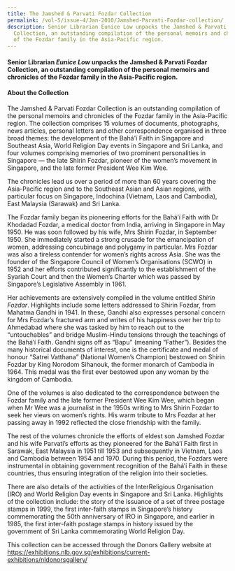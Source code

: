 ```yaml
---
title: The Jamshed & Parvati Fozdar Collection
permalink: /vol-5/issue-4/Jan-2010/Jamshed-Parvati-Fozdar-collection/
description: Senior Librarian Eunice Low unpacks the Jamshed & Parvati Fozdar
  Collection, an outstanding compilation of the personal memoirs and chronicles
  of the Fozdar family in the Asia-Pacific region.
---
```

#### Senior Librarian _Eunice Low_ unpacks the Jamshed & Parvati Fozdar Collection, an outstanding compilation of the personal memoirs and chronicles of the Fozdar family in the Asia-Pacific region.

#### **About the Collection**

The Jamshed & Parvati Fozdar Collection is an outstanding compilation of the personal memoirs and chronicles of the Fozdar family in the Asia-Pacific region. The collection comprises 15 volumes of documents, photographs, news articles, personal letters and other correspondence organised in three broad themes: the development of the Bahá'í Faith in Singapore and Southeast Asia, World Religion Day events in Singapore and Sri Lanka, and four volumes comprising memories of two prominent personalities in Singapore — the late Shirin Fozdar, pioneer of the women’s movement in Singapore, and the late former President Wee Kim Wee.

The chronicles lead us over a period of more than 60 years covering the Asia-Pacific region and to the Southeast Asian and Asian regions, with particular focus on Singapore, Indochina (Vietnam, Laos and Cambodia), East Malaysia (Sarawak) and Sri Lanka.

The Fozdar family began its pioneering efforts for the Bahá’í Faith with Dr Khodadad Fozdar, a medical doctor from India, arriving in Singapore in May 1950. He was soon followed by his wife, Mrs Shirin Fozdar, in September 1950. She immediately started a strong crusade for the emancipation of women, addressing concubinage and polygamy in particular. Mrs Fozdar was also a tireless contender for women’s rights across Asia. She was the founder of the Singapore Council of Women’s Organisations (SCWO) in 1952 and her efforts contributed significantly to the establishment of the Syariah Court and then the Women’s Charter which was passed by Singapore’s Legislative Assembly in 1961.

Her achievements are extensively compiled in the volume entitled *Shirin Fozdar*. Highlights include some letters addressed to Shirin Fozdar, from Mahatma Gandhi in 1941. In these, Gandhi also expresses personal concern for Mrs Fozdar’s fractured arm and writes of his happiness over her trip to Ahmedabad where she was tasked by him to reach out to the “untouchables” and bridge Muslim-Hindu tensions through the teachings of the Bahá’í Faith. Gandhi signs off as “Bapu” (meaning “Father”). Besides the many historical documents of interest, one is the certificate and medal of honour “Satrei Vatthana” (National Women’s Champion) bestowed on Shirin Fozdar by King Norodom Sihanouk, the former monarch of Cambodia in 1964. This medal was the first ever bestowed upon any woman by the kingdom of Cambodia.

One of the volumes is also dedicated to the correspondence between the Fozdar family and the late former President Wee Kim Wee, which began when Mr Wee was a journalist in the 1950s writing to Mrs Shirin Fozdar to seek her views on women’s rights. His warm tribute to Mrs Fozdar at her passing away in 1992 reflected the close friendship with the family.

The rest of the volumes chronicle the efforts of eldest son Jamshed Fozdar and his wife Parvati’s efforts as they pioneered for the Bahá’í Faith first in Sarawak, East Malaysia in 1951 till 1953 and subsequently in Vietnam, Laos and Cambodia between 1954 and 1970. During this period, the Fozdars were instrumental in obtaining government recognition of the Bahá’í Faith in these countries, thus ensuring integration of the religion into their societies.

There are also details of the activities of the InterReligious Organisation (IRO) and World Religion Day events in Singapore and Sri Lanka. Highlights of the collection include: the story of the issuance of a set of three postage stamps in 1999, the first inter-faith stamps in Singapore’s history commemorating the 50th anniversary of IRO in Singapore, and earlier in 1985, the first inter-faith postage stamps in history issued by the government of Sri Lanka commemorating World Religion Day.

This collection can be accessed through the Donors Gallery website at <a href="https://exhibitions.nlb.gov.sg/exhibitions/current-exhibitions/nldonorsgallery/">https://exhibitions.nlb.gov.sg/exhibitions/current-exhibitions/nldonorsgallery/</a>




